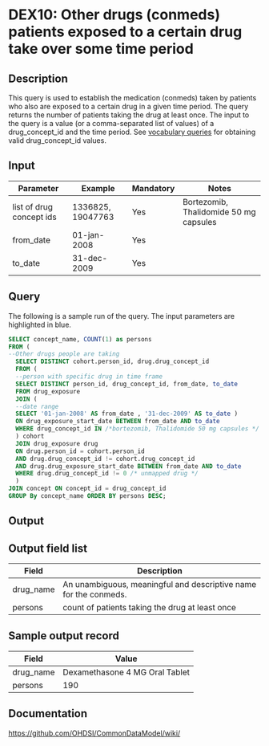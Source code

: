 <!---
Group:drug exposure
Name:DEX10 Other drugs (conmeds) patients exposed to a certain drug take over some time period
Author:Patrick Ryan
CDM Version: 5.0
-->

# DEX10: Other drugs (conmeds) patients exposed to a certain drug take over some time period

## Description
This query is used to establish the medication (conmeds) taken by patients who also are exposed to a certain drug in a given time period. The query returns the number of patients taking the drug at least once. The input to the query is a value (or a comma-separated list of values) of a drug_concept_id and the time period. See  [vocabulary queries](http://vocabqueries.omop.org/drug-queries) for obtaining valid drug_concept_id values. 
## Input

|  Parameter |  Example |  Mandatory |  Notes |
| --- | --- | --- | --- |
| list of drug concept ids | 1336825, 19047763 | Yes | Bortezomib, Thalidomide 50 mg capsules |
| from_date | 01-jan-2008 | Yes |   |
| to_date | 31-dec-2009 | Yes |   |

## Query
The following is a sample run of the query. The input parameters are highlighted in  blue.

```sql
SELECT concept_name, COUNT(1) as persons
FROM ( 
--Other drugs people are taking
  SELECT DISTINCT cohort.person_id, drug.drug_concept_id
  FROM ( 
  --person with specific drug in time frame
  SELECT DISTINCT person_id, drug_concept_id, from_date, to_date
  FROM drug_exposure
  JOIN ( 
  --date range 
  SELECT '01-jan-2008' AS from_date , '31-dec-2009' AS to_date ) 
  ON drug_exposure_start_date BETWEEN from_date AND to_date
  WHERE drug_concept_id IN /*bortezomib, Thalidomide 50 mg capsules */  (1336825, 19047763)
  ) cohort
  JOIN drug_exposure drug 
  ON drug.person_id = cohort.person_id
  AND drug.drug_concept_id != cohort.drug_concept_id
  AND drug.drug_exposure_start_date BETWEEN from_date AND to_date
  WHERE drug.drug_concept_id != 0 /* unmapped drug */
  )
JOIN concept ON concept_id = drug_concept_id
GROUP By concept_name ORDER BY persons DESC;
```

## Output

## Output field list

|  Field |  Description |
| --- | --- | 
| drug_name | An unambiguous, meaningful and descriptive name for the conmeds. |
| persons | count of patients taking the drug at least once |


## Sample output record

| Field |  Value |
| --- | --- | 
| drug_name | Dexamethasone 4 MG Oral Tablet |
| persons | 190 |

## Documentation
https://github.com/OHDSI/CommonDataModel/wiki/
